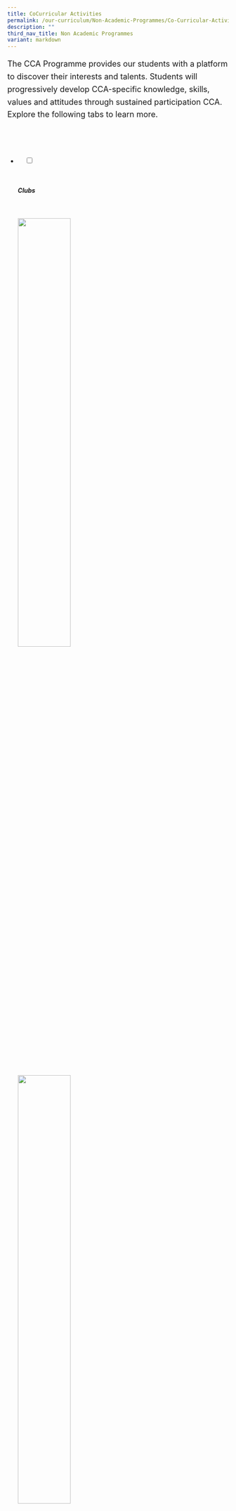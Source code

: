 ```yaml
---
title: CoCurricular Activities
permalink: /our-curriculum/Non-Academic-Programmes/Co-Curricular-Activities/
description: ""
third_nav_title: Non Academic Programmes
variant: markdown
---
```

<div class="yck-component">
	<p>The CCA Programme provides our students with a platform to discover their interests and talents. Students will progressively develop CCA-specific knowledge, skills, values and attitudes through sustained participation CCA.&nbsp; Explore the following tabs to learn more.</p>
	</div>

<ul class="jekyllcodex_accordion">

&nbsp;&nbsp;<li>

&nbsp;&nbsp;&nbsp;&nbsp;<input type="checkbox" id="accordion1">

&nbsp;&nbsp;&nbsp;&nbsp;<label for="accordion1"><h5>Clubs</h5></label>

&nbsp;&nbsp;&nbsp;&nbsp;<div>

<p> 
<a href="https://www.yiochukangsec.moe.edu.sg/cca/clubs/digital-animation-club/"> <img style="width:50%" src="/images/Our%20Curriculum/Non%20Academic%20Programmes/CoCurricular%20Activities/CCA%20Activities/CA1.png"></a><br>
	<a href="/cca/Clubs/Media-Club-Audio-Visual-Photography-Videography/"> <img style="width:50%" src="/images/Our%20Curriculum/Non%20Academic%20Programmes/CoCurricular%20Activities/CCA%20Activities/CA2.png"></a><br>
	<a href="/cca/Clubs/MARS-CLUB-MECHATRONICS-AERONAUTICS-AND-ROBOTICS/" target="\_blank"> <img style="width:50%" src="/images/Our%20Curriculum/Non%20Academic%20Programmes/CoCurricular%20Activities/CCA%20Activities/CA3.png"></a>
</p>

&nbsp;&nbsp;&nbsp;&nbsp;</div>

</li>
	<li>

&nbsp;&nbsp;&nbsp;&nbsp;<input type="checkbox" id="accordion2">

&nbsp;&nbsp;&nbsp;&nbsp;<label for="accordion2">Performing&nbsp;Arts</label>

&nbsp;&nbsp;&nbsp;&nbsp;<div>

&nbsp;&nbsp;&nbsp;&nbsp;&nbsp;&nbsp;<p> <a href="/cca/Performing-Arts/Concert-Band/" target="\_blank"> <img style="width:70%" src="/images/Our%20Curriculum/Non%20Academic%20Programmes/CoCurricular%20Activities/Performing%20Arts/Concert%20Band/C1NEW.png"></a><br>
			<a href="/cca/Performing-Arts/Chinese-Dance/" target="\_blank"> <img style="width:50%" src="/images/Our%20Curriculum/Non%20Academic%20Programmes/CoCurricular%20Activities/CCA%20Activities/PA2.png"></a><br>
			<a href="/cca/Performing-Arts/Choir/" target="\_blank"> <img style="width:50%" src="/images/Our%20Curriculum/Non%20Academic%20Programmes/CoCurricular%20Activities/CCA%20Activities/PA3.png"></a><br>
			<a href="/cca/Performing-Arts/English-Drama/" target="\_blank"> <img style="width:50%" src="/images/Our%20Curriculum/Non%20Academic%20Programmes/CoCurricular%20Activities/CCA%20Activities/PA4.png"></a><br>
			<a href="/cca/Performing-Arts/Indian-Dance/" target="\_blank"> <img style="width:50%" src="/images/Our%20Curriculum/Non%20Academic%20Programmes/CoCurricular%20Activities/CCA%20Activities/PA5.png"></a><br>
			<a href="/cca/Performing-Arts/Malay-Dance/" target="\_blank"> <img style="width:50%" src="/images/Our%20Curriculum/Non%20Academic%20Programmes/CoCurricular%20Activities/CCA%20Activities/PA6.png"></a>
			</p>

&nbsp;&nbsp;&nbsp;&nbsp;</div>

</li>
	
<li>

&nbsp;&nbsp;&nbsp;&nbsp;<input type="checkbox" id="accordion3">

&nbsp;&nbsp;&nbsp;&nbsp;<label for="accordion3">Physical&nbsp;Sports</label>

&nbsp;&nbsp;&nbsp;&nbsp;<div>

<p> <a href="/cca/Physical-Sports/Badminton-Boys-Girls/" target="\_blank"> <img style="width:50%" src="/images/Our%20Curriculum/Non%20Academic%20Programmes/CoCurricular%20Activities/CCA%20Activities/PS1.png"></a><br>
			<a href="/cca/Physical-Sports/Basketball-Boys/" target="\_blank"> <img style="width:50%" src="/images/Our%20Curriculum/Non%20Academic%20Programmes/CoCurricular%20Activities/CCA%20Activities/PS2.png"></a><br>
			<a href="/cca/Physical-Sports/Floorball-Boys/" target="\_blank"> <img style="width:50%" src="/images/Our%20Curriculum/Non%20Academic%20Programmes/CoCurricular%20Activities/CCA%20Activities/PS3.png"></a><br>
			<a href="/cca/Physical-Sports/Netball/" target="\_blank"> <img style="width:50%" src="/images/Our%20Curriculum/Non%20Academic%20Programmes/CoCurricular%20Activities/CCA%20Activities/PS4.png"></a>
			</p>

&nbsp;&nbsp;&nbsp;&nbsp;</div>

</li>
	
<li>

&nbsp;&nbsp;&nbsp;&nbsp;<input type="checkbox" id="accordion4">

&nbsp;&nbsp;&nbsp;&nbsp;<label for="accordion4">Uniformed&nbsp;Groups</label>

&nbsp;&nbsp;&nbsp;&nbsp;<div>

<p> <a href="/cca/Uniformed-Groups/NPCC/" target="\_blank"> <img style="width:50%" src="/images/Our%20Curriculum/Non%20Academic%20Programmes/CoCurricular%20Activities/CCA%20Activities/UG1.png"></a><br>
			<a href="/cca/Uniformed-Groups/Red-Cross-Youth/" target="\_blank"> <img style="width:50%" src="/images/Our%20Curriculum/Non%20Academic%20Programmes/CoCurricular%20Activities/CCA%20Activities/UG2.png"></a>
			</p>

&nbsp;&nbsp;</div>

</li>
	
<li>

&nbsp;&nbsp;&nbsp;&nbsp;<input type="checkbox" id="accordion5">

&nbsp;&nbsp;&nbsp;&nbsp;

&nbsp;&nbsp;&nbsp;&nbsp;

</li>
	
<li>

&nbsp;&nbsp;&nbsp;&nbsp;<input type="checkbox" id="accordion6">

&nbsp;&nbsp;&nbsp;&nbsp;<label for="accordion6">CCA&nbsp;Learning&nbsp;Outcomes&nbsp;&amp;&nbsp;Policy</label>

&nbsp;&nbsp;&nbsp;&nbsp;<div class="yck-component">
    <p>The CCA Programme provides our students with a platform to discover their interests and talents. Students will progressively develop CCA-specific knowledge, skills, values and attitudes through sustained participation CCA. Explore the following tabs to learn more.</p>
    <h3>CCA Learning Outcomes</h3>
    <p>Through participating in the CCAs, we help students develop and demonstrate the following:</p>
    <div>
        <ul>
            <li>Passion</li>
            <li>Leadership and teamwork</li>
            <li>Friendship and a sense of belonging</li>
            <li>Spirit of service to the community</li>
            <li>Knowledge, skills and values related to the students’ chosen CCA</li>
            <li>Core values, social and emotional competencies, and the emerging 21st-century competencies as articulated in MOE’s 21st Century Competencies Framework</li>
        </ul>
    </div>
    <p>More specifically,</p>
    <div>
        <ul>
            <li>The Physical Sports develop robustness, fair play and team spirit in students.</li>
            <li>The Visual and Performing Arts instil in students a sense of graciousness and an appreciation for the rich culture and heritage of a multi-racial society.</li>
            <li>The Uniformed Groups develop students into good citizens by inculcating in them self-reliance, resilience, discipline and a spirit of service to others.</li>
            <li>The Clubs allow students to explore and extend their interests in wide-ranging and specialised areas which may be knowledge-based or skills-based.</li>
        </ul>
    </div>
	<div class="yck-component">
    <h3>CCA Policy</h3>
        <ul>
            <li>CCA participation in school is <strong>compulsory</strong> for all students in secondary schools. Students are required to be <strong>active in at least one CCA</strong>. As we strive to meet the diverse needs of the students, there is a quota in the number of members a CCA can offer due to constraint in facilities and/or manpower.</li>
            <li>A student may opt to participate in <strong>more than one CCA</strong> to broaden his/her experience, gain more exposure and learn a wider range of skills. Such involvement will be <strong>passion-driven</strong> and students <strong>will not be awarded a higher attainment</strong> for the participation in an additional CCA.</li>
            <li>Continuous involvement in and commitment to the same CCA will be rewarded, and this is reflected through a higher level of attainment assigned to students who stay with the same CCA over the years.</li>
            <li>All students must attain a <strong>minimum of 75% attendance</strong> in their 1st CCA in order for points to be computed.</li>
            <li>The School Band and the National Uniformed Groups, comprising the National Cadet Corps (NCC), National Civil Defence Cadet Corps (NCDCC) and National Police Cadet Corps (NPCC) <strong>are mandatory CCA</strong> for all secondary schools. <strong>Students in any one of the mandatory CCA are not permitted to change his/her CCA throughout their secondary school years, except for medical reasons, or once at the end of Secondary 1 or 2.</strong>
                <ul>
                    <li>Students who wish to <strong>change CCA</strong> may opt for a change in CCA at the <strong>beginning</strong> of each academic year. Each student can only opt for change of CCA once either at the end of Sec One or Sec Two.</li>
                    <li>The number of training sessions ranges from one to two in a week. Note that during peak season of the CCA, training sessions may increase up to three times a week.</li>
                </ul>
            </li>
        </ul>
    </div>
	<div class="yck-component">
    <h3>CCA Stand Down for Exams</h3>
    <p>In general, CCAs will stand down 2 weeks before the start of examinations. If there are CCAs still in competitions or completing badge work in UGs, they will stand down immediately after the last day of competition. CCAs will resume after the last day of exams.</p>
    <h3>Recognition of Students’ Level of Attainment</h3>
    <p>At the end of the graduating year, students’ co-curricular attainment will be recognised according to Excellent/Good/Fair.</p>
    <p>The level of attainment will be converted to a bonus point(s) which can be used for admission to Junior Colleges/ Polytechnics/ Institutes of Technical Education (JC/Poly/ITE).</p>
    <table class="yck-table">
    <thead>
        <tr>
            <th class="yck-th">Co-Curricular Experience (Grade)</th>
            <th class="yck-th">Basic Requirement for Level of Attainment in Domains (LAPS)</th>
            <th class="yck-th">Bonus Points</th>
        </tr>
    </thead>
    <tbody>
        <tr>
            <td class="yck-td">Excellent</td>
            <td class="yck-td">4, 3, 3, 3</td>
            <td class="yck-td">2</td>
        </tr>
        <tr>
            <td class="yck-td">Good</td>
            <td class="yck-td">4, 1, 1, 1<br>3, 2, 1, 1<br>2, 2, 2, 1</td>
            <td class="yck-td">1</td>
        </tr>
        <tr>
            <td class="yck-td">Fair</td>
            <td class="yck-td">Did not meet any of the above requirement Student’s attainment in co-curricular will not translate into any bonus points</td>
            <td class="yck-td">0</td>
        </tr>
    </tbody>
</table>
    <p>For more information on LEAPS 2.0, please refer to the following website: <a href="https://www.moe.gov.sg/education-in-sg/our-programmes/cca/leaps2-0">Leaps 2.0</a></p>
    </div></div></li>
    </ul>
		
<style>
	
:root {
    --yck-text-line-height: 1.6em;
    --yck-heading-line-height: 1.2em;
    --yck-heading-letter-spacing: -0.02em;
    --yck-spacing-unit: 1em;

    --yck-step--2: clamp(0.7813rem, 0.9263rem + -0.1872vw, 0.8889rem);
    --yck-step--1: clamp(0.9375rem, 1.0217rem + -0.1087vw, 1rem);
    --yck-step-0: clamp(1.125rem, 1.125rem + 0vw, 1.125rem);
    --yck-step-1: clamp(1.2656rem, 1.2363rem + 0.1467vw, 1.35rem);
    --yck-step-2: clamp(1.4238rem, 1.3556rem + 0.3412vw, 1.62rem);
    --yck-step-3: clamp(1.6018rem, 1.4828rem + 0.5951vw, 1.944rem);
    --yck-step-4: clamp(1.802rem, 1.6174rem + 0.9231vw, 2.3328rem);
    --yck-step-5: clamp(2.0273rem, 1.7587rem + 1.3427vw, 2.7994rem);

    --yck-space-s-xl: clamp(1.125rem, 0.7337rem + 1.9565vw, 2.7994rem);
}


.yck-component {
    line-height: var(--yck-text-line-height);
    letter-spacing: normal;
    font-size: var(--yck-step-0);
}

.yck-component h1,
.yck-component h2,
.yck-component h3,
.yck-component h4,
.yck-component h5,
.yck-component h6,
.yck-component p {
    overflow-wrap: break-word;
}

.yck-component h1,
.yck-component h2,
.yck-component h3,
.yck-component h4,
.yck-component h5,
.yck-component h6 {
    text-wrap: balance;
}

.yck-component p,
.yck-component ol,
.yck-component ul {
    text-wrap: pretty;
    padding-bottom: var(--yck-spacing-unit);
}

.yck-component p:last-child {
    padding-bottom: var(--yck-space-s-xl);
}
	
.yck-component .yck-table {
	border-collapse: collapse;
	max-width: 100%;
	margin-top: 1.5em;
	margin-bottom: clamp(1em, 5%, 2em);
}

.yck-component .yck-th {
	background-color: #f2f2f2;
	text-align: left;
	border-bottom: 1px solid #ddd;
	text-transform: uppercase;
}

.yck-component .yck-th h4 h5 h6 {
	margin: 0 0 0.5em 0;
}

.yck-component .yck-td {
	border-bottom: 1px solid #ddd;
	max-width: 300px;
	word-wrap: break-word;
	line-height: 1.6rem;
}	
	
	/** CSS Only Accordion **/
	 .accordion {
  box-sizing: border-box;
  display: flex;
  font-family: inherit;
  overflow: hidden;
  width: 100%;
}

.accordion-select {
  cursor: pointer;
  margin: 0;
  opacity: 0;
  z-index: 1;
}

.accordion-title {
  position: relative;
}

.accordion-title:not(:nth-last-child(2))::after {
  border: 1px solid transparent;
  bottom: 0;
  content: "";
  left: 0;
  position: absolute;
  right: 0;
  top: 0;
}

.accordion-title span {
  bottom: 0px;
  box-sizing: border-box;
  display: block;
  position: absolute;
  white-space: nowrap;
  width: 100%;
}

.accordion-content {
  box-sizing: border-box;
  overflow: auto;
  position: relative;
  transition: margin 0.3s ease 0.1s;
}

.accordion-select:checked + .accordion-title + .accordion-content {
  margin-bottom: 0;
  margin-right: 0;
}

/* Generated styles starts here */ 

 .accordion {
    border-color: #dedede;
    border-radius: 0px;
    border-style: solid;
    border-width: 0px;
    flex-direction: column;
    height: auto;
} 

 .accordion-title,
.accordion-select  {
    background-color: #ffffff;
    color: #000;
    width: 100%;
    height: 60px;
	  font-size: var(--yck-step-4);
}

.accordion-select {
    margin-bottom: -60px;
    margin-right: -60px;
}

.accordion-title:not(:nth-last-child(2))::after {
    border-bottom-color: #eaeaea;
    border-right-color: transparent;
} 

 .accordion-select:hover + .accordion-title,
.accordion-select:checked + .accordion-title {
    background-color: #fafafa;
} 

 .accordion-title span  {	
    transform: rotate(0deg);
    -ms-writing-mode: lr-tb;
    filter: progid:DXImageTransform.Microsoft.BasicImage(rotation=0);
    padding-left: 30px;
    padding-right: 30px;
    line-height: 60px;
} 

 .accordion-content {
    background-color: #fafafa;
    color: #4f4f4f;
    height: auto;
    margin-right: 0;
    padding: 25px;
    width: 100%;
} 


	</style>